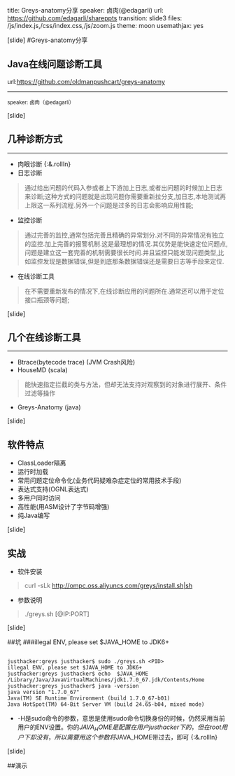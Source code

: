 title: Greys-anatomy分享
speaker: 卤肉(@edagarli)
url: https://github.com/edagarli/shareppts
transition: slide3
files: /js/index.js,/css/index.css,/js/zoom.js
theme: moon
usemathjax: yes

[slide]
#Greys-anatomy分享
## Java在线问题诊断工具

url:https://github.com/oldmanpushcart/greys-anatomy

----

<small> speaker: 卤肉（@edagarli）</small>


[slide]

## 几种诊断方式
----
* 肉眼诊断 {:&.rollIn}
* 日志诊断
>通过给出问题的代码入参或者上下游加上日志,或者出问题的时候加上日志来诊断;这种方式的问题就是出现问题你需要重新拉分支,加日志,本地测试再上限这一系列流程.另外一个问题是过多的日志会影响应用性能;
* 监控诊断
>通过完善的监控,通常包括完善且精确的异常划分.对不同的异常情况有独立的监控.加上完善的报警机制.这是最理想的情况.其优势是能快速定位问题点,问题是建立这一套完善的机制需要很长时间.并且监控只能发现问题类型,比如监控发现是数据错误,但是到底那条数据错误还是需要日志等手段来定位.
* 在线诊断工具
>在不需要重新发布的情况下,在线诊断应用的问题所在.通常还可以用于定位接口瓶颈等问题;


[slide]

## 几个在线诊断工具
----
* Btrace(bytecode trace) (JVM Crash风险)
* HouseMD  (scala)
>能快速指定拦截的类与方法，但却无法支持对观察到的对象进行展开、条件过滤等操作

* Greys-Anatomy (java)

[slide]

## 软件特点

* ClassLoader隔离
* 运行时加载
* 常用问题定位命令化(业务代码疑难杂症定位的常用技术手段)
* 表达式支持(OGNL表达式)
* 多用户同时访问
* 高性能(用ASM设计了字节码增强)
* 纯Java编写

[slide]

## 实战

* 软件安装 
>curl -sLk http://ompc.oss.aliyuncs.com/greys/install.sh|sh

* 参数说明
> ./greys.sh <PID>[@IP:PORT]

[slide]

##坑
###illegal ENV, please set $JAVA_HOME to JDK6+

```

justhacker:greys justhacker$ sudo ./greys.sh <PID>
illegal ENV, please set $JAVA_HOME to JDK6+
justhacker:greys justhacker$ echo  $JAVA_HOME
/Library/Java/JavaVirtualMachines/jdk1.7.0_67.jdk/Contents/Home
justhacker:greys justhacker$ java -version
java version "1.7.0_67"
Java(TM) SE Runtime Environment (build 1.7.0_67-b01)
Java HotSpot(TM) 64-Bit Server VM (build 24.65-b04, mixed mode)

```

* -H是sudo命令的参数，意思是使用sudo命令切换身份的时候，仍然采用当前用户的ENV设置。你的$JAVA_HOME是配置在用户justhacker下的，但在root用户下却没有，所以需要用这个参数将$JAVA_HOME带过去，即可 {:&.rollIn}

[slide]

##演示

